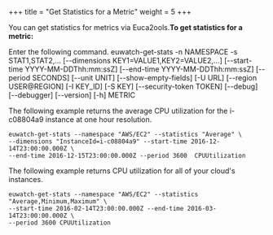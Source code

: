 +++
title = "Get Statistics for a Metric"
weight = 5
+++

You can get statistics for metrics via Euca2ools.**To get statistics for a metric:** 

Enter the following command. 
     euwatch-get-stats -n NAMESPACE -s STAT1,STAT2,...
                			[--dimensions KEY1=VALUE1,KEY2=VALUE2,...]
                			[--start-time YYYY-MM-DDThh:mm:ssZ]
                			[--end-time YYYY-MM-DDThh:mm:ssZ] [--period SECONDS]
                			[--unit UNIT] [--show-empty-fields] [-U URL]
                			[--region USER@REGION] [-I KEY_ID] [-S KEY]
                			[--security-token TOKEN] [--debug] [--debugger]
                			[--version] [-h]
                			METRIC

The following example returns the average CPU utilization for the i-c08804a9 instance at one hour resolution. 


    euwatch-get-stats --namespace "AWS/EC2" --statistics "Average" \
    --dimensions "InstanceId=i-c08804a9" --start-time 2016-12-14T23:00:00.000Z \
    --end-time 2016-12-15T23:00:00.000Z --period 3600  CPUUtilization

The following example returns CPU utilization for all of your cloud's instances. 


    euwatch-get-stats --namespace "AWS/EC2" --statistics "Average,Minimum,Maximum" \
    --start-time 2016-02-14T23:00:00.000Z --end-time 2016-03-14T23:00:00.000Z \
    --period 3600 CPUUtilization

